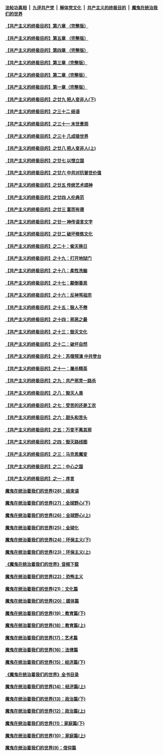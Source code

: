 ####  [法轮功真相](../../../../basic/blob/master/README.md?t=05041631) &nbsp;|&nbsp; [九评共产党](../../../../9ping.md/blob/master/README.md?t=05041631) &nbsp;|&nbsp; [解体党文化](../../../../jtdwh.md/blob/master/README.md?t=05041631)  &nbsp;|&nbsp; [共产主义的终极目的](../../../../gczydzjmd.md/blob/master/README.md?t=05041631) &nbsp;|&nbsp; [魔鬼在统治我们的世界](../../../../mgztzwmdsj.md/blob/master/README.md?t=05041631) 

#### [【共产主义的终极目的】第六章 （完整版）](../pages/nsc422/n11428913.md?t=05041631) 

#### [【共产主义的终极目的】第五章 （完整版）](../pages/nsc422/n11428912.md?t=05041631) 

#### [【共产主义的终极目的】第四章 （完整版）](../pages/nsc422/n11428907.md?t=05041631) 

#### [【共产主义的终极目的】第三章（完整版）](../pages/nsc422/n11428848.md?t=05041631) 

#### [【共产主义的终极目的】第二章（完整版）](../pages/nsc422/n11428831.md?t=05041631) 

#### [【共产主义的终极目的】第一章（完整版）](../pages/nsc422/n11417651.md?t=05041631) 

#### [【共产主义的终极目的】之廿九 把人变非人(下)](../pages/nsc422/n11344140.md?t=05041631) 

#### [【共产主义的终极目的】之三十二 结语](../pages/nsc422/n11360535.md?t=05041631) 

#### [【共产主义的终极目的】之三十一 末世景观](../pages/nsc422/n11351129.md?t=05041631) 

#### [【共产主义的终极目的】之三十 几成狼世界](../pages/nsc422/n11348280.md?t=05041631) 

#### [【共产主义的终极目的】之廿八 把人变非人(上)](../pages/nsc422/n11340492.md?t=05041631) 

#### [【共产主义的终极目的】之廿七 以恨立国](../pages/nsc422/n11336944.md?t=05041631) 

#### [【共产主义的终极目的】之廿六 中共对抗普世价值](../pages/nsc422/n11324785.md?t=05041631) 

#### [【共产主义的终极目的】之廿五 传统艺术颂神](../pages/nsc422/n11296396.md?t=05041631) 

#### [【共产主义的终极目的】之廿四 人伦典范](../pages/nsc422/n11296397.md?t=05041631) 

#### [【共产主义的终极目的】之廿三 富而有德](../pages/nsc422/n11283598.md?t=05041631) 

#### [【共产主义的终极目的】之廿一 神传语言文字](../pages/nsc422/n11263265.md?t=05041631) 

#### [【共产主义的终极目的】之廿二 破坏修炼文化](../pages/nsc422/n11245728.md?t=05041631) 

#### [【共产主义的终极目的】之二十：偷天换日](../pages/nsc422/n11238846.md?t=05041631) 

#### [【共产主义的终极目的】之十九：打开地狱门](../pages/nsc422/n11206376.md?t=05041631) 

#### [【共产主义的终极目的】之十八：柔性洗脑](../pages/nsc422/n11199994.md?t=05041631) 

#### [【共产主义的终极目的】之十七：颠倒善恶](../pages/nsc422/n11179782.md?t=05041631) 

#### [【共产主义的终极目的】之十六：反神骂祖宗](../pages/nsc422/n11166798.md?t=05041631) 

#### [【共产主义的终极目的】之十五：毁人不倦](../pages/nsc422/n11166792.md?t=05041631) 

#### [【共产主义的终极目的】之十四：邪恶之最](../pages/nsc422/n11150249.md?t=05041631) 

#### [【共产主义的终极目的】之十三：毁灭文化](../pages/nsc422/n11135227.md?t=05041631) 

#### [【共产主义的终极目的】之十二：破坏自然](../pages/nsc422/n11135214.md?t=05041631) 

#### [【共产主义的终极目的】之十：苏俄预演 中共登台](../pages/nsc422/n11118424.md?t=05041631) 

#### [【共产主义的终极目的】之十一：屠杀精英](../pages/nsc422/n11118442.md?t=05041631) 

#### [【共产主义的终极目的】之九：共产邪灵一路杀](../pages/nsc422/n11114139.md?t=05041631) 

#### [【共产主义的终极目的】之八：毁灭人类](../pages/nsc422/n11108503.md?t=05041631) 

#### [【共产主义的终极目的】之七：受苦的还是工农](../pages/nsc422/n11101809.md?t=05041631) 

#### [【共产主义的终极目的】之六：甜头和苦头](../pages/nsc422/n11096971.md?t=05041631) 

#### [【共产主义的终极目的】之五：万变不离其邪](../pages/nsc422/n11091285.md?t=05041631) 

#### [【共产主义的终极目的】之四：毁灭路线图](../pages/nsc422/n11086284.md?t=05041631) 

#### [【共产主义的终极目的】之三：马克思魔变](../pages/nsc422/n11061941.md?t=05041631) 

#### [【共产主义的终极目的】之二：中心之国](../pages/nsc422/n11047728.md?t=05041631) 

#### [【共产主义的终极目的】之一：序言](../pages/nsc422/n11086077.md?t=05041631) 

#### [魔鬼在统治着我们的世界(28)：结束语](../pages/nsc422/n10936246.md?t=05041631) 

#### [魔鬼在统治着我们的世界(27)：全球野心(下)](../pages/nsc422/n10928319.md?t=05041631) 

#### [魔鬼在统治着我们的世界(26)：全球野心(上)](../pages/nsc422/n10900318.md?t=05041631) 

#### [魔鬼在统治着我们的世界(25)：全球化](../pages/nsc422/n10788205.md?t=05041631) 

#### [魔鬼在统治着我们的世界(24)：环保主义(下)](../pages/nsc422/n10695307.md?t=05041631) 

#### [魔鬼在统治着我们的世界(23)：环保主义(上)](../pages/nsc422/n10688613.md?t=05041631) 

#### [《魔鬼在统治着我们的世界》音频下载](../pages/nsc422/n10635553.md?t=05041631) 

#### [魔鬼在统治着我们的世界(22)：恐怖主义](../pages/nsc422/n10614727.md?t=05041631) 

#### [魔鬼在统治着我们的世界(21)：文化篇](../pages/nsc422/n10597706.md?t=05041631) 

#### [魔鬼在统治着我们的世界(20)：媒体篇](../pages/nsc422/n10586579.md?t=05041631) 

#### [魔鬼在统治着我们的世界(19)：教育篇(下)](../pages/nsc422/n10564808.md?t=05041631) 

#### [魔鬼在统治着我们的世界(18)：教育篇(上)](../pages/nsc422/n10526970.md?t=05041631) 

#### [魔鬼在统治着我们的世界(17)：艺术篇](../pages/nsc422/n10499093.md?t=05041631) 

#### [魔鬼在统治着我们的世界(16)：法律篇](../pages/nsc422/n10485969.md?t=05041631) 

#### [魔鬼在统治着我们的世界(15)：经济篇(下)](../pages/nsc422/n10469975.md?t=05041631) 

#### [《魔鬼在统治着我们的世界》全书目录](../pages/nsc422/n10464261.md?t=05041631) 

#### [魔鬼在统治着我们的世界(14)：经济篇(上)](../pages/nsc422/n10457370.md?t=05041631) 

#### [魔鬼在统治着我们的世界(13)：政治篇(下)](../pages/nsc422/n10448270.md?t=05041631) 

#### [魔鬼在统治着我们的世界(12)：政治篇(上)](../pages/nsc422/n10444576.md?t=05041631) 

#### [魔鬼在统治着我们的世界(11)：家庭篇(下)](../pages/nsc422/n10440961.md?t=05041631) 

#### [魔鬼在统治着我们的世界(10)：家庭篇(上)](../pages/nsc422/n10435448.md?t=05041631) 

#### [魔鬼在统治着我们的世界(9)：信仰篇](../pages/nsc422/n10432159.md?t=05041631) 

